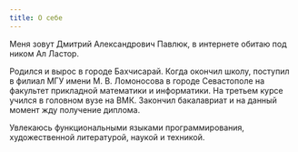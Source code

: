 ```yaml
---
title: О себе
---
```

Меня зовут Дмитрий Александрович Павлюк, в интернете обитаю под ником Ал Ластор.

Родился и вырос в городе Бахчисарай. Когда окончил школу, поступил в филиал МГУ имени М. В. Ломоносова в городе Севастополе на факультет прикладной математики и информатики. На третьем курсе учился в головном вузе на ВМК. Закончил бакалавриат и на данный момент жду получение диплома.

Увлекаюсь функциональными языками программирования, художественной литературой, наукой и техникой.
